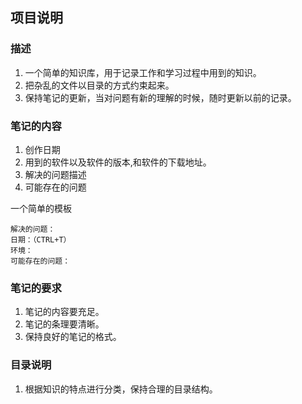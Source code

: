 ## 项目说明  
### 描述  
1. 一个简单的知识库，用于记录工作和学习过程中用到的知识。
2. 把杂乱的文件以目录的方式约束起来。
3. 保持笔记的更新，当对问题有新的理解的时候，随时更新以前的记录。

### 笔记的内容  
1. 创作日期
2. 用到的软件以及软件的版本,和软件的下载地址。
3. 解决的问题描述
4. 可能存在的问题

一个简单的模板

	解决的问题：
	日期：（CTRL+T）
	环境： 
	可能存在的问题：
	
	
### 笔记的要求  
1. 笔记的内容要充足。
2. 笔记的条理要清晰。
3. 保持良好的笔记的格式。

### 目录说明  

1. 根据知识的特点进行分类，保持合理的目录结构。